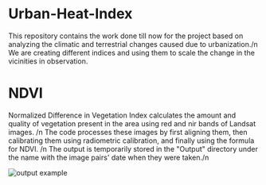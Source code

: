 # Urban-Heat-Index
This repository contains the work done till now for the project based on analyzing the climatic and terrestrial changes caused due to urbanization./n
We are creating different indices and using them to scale the change in the vicinities in observation.

# NDVI
Normalized Difference in Vegetation Index calculates the amount and quality of vegetation present in the area using red and nir bands of Landsat images. /n
The code processes these images by first aligning them, then calibrating them using radiometric calibration, and finally using the formula for NDVI. /n
The output is temporarily stored in the "Output" directory under the name with the image pairs' date when they were taken./n

![output example](https://github.com/Admsher/Urban-Heat-Index/assets/99754991/34550625-ad01-420e-8512-4e20f982c7e5)
